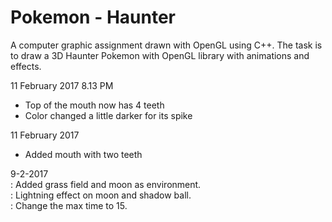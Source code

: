 # Pokemon - Haunter
A computer graphic assignment drawn with OpenGL using C++.
The task is to draw a 3D Haunter Pokemon with OpenGL library with animations and effects.

11 February 2017 8.13 PM
- Top of the mouth now has 4 teeth
- Color changed a little darker for its spike

11 February 2017
- Added mouth with two teeth

9-2-2017 <br>
: Added grass field and moon as environment. <br>
: Lightning effect on moon and shadow ball. <br>
: Change the max time to 15.

